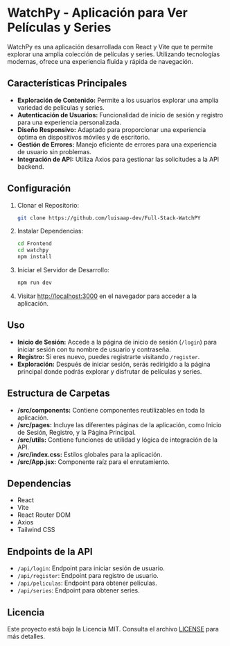 # WatchPy - Aplicación para Ver Películas y Series

WatchPy es una aplicación desarrollada con React y Vite que te permite explorar una amplia colección de películas y series. Utilizando tecnologías modernas, ofrece una experiencia fluida y rápida de navegación. 

## Características Principales

- **Exploración de Contenido:** Permite a los usuarios explorar una amplia variedad de películas y series.
- **Autenticación de Usuarios:** Funcionalidad de inicio de sesión y registro para una experiencia personalizada.
- **Diseño Responsivo:** Adaptado para proporcionar una experiencia óptima en dispositivos móviles y de escritorio.
- **Gestión de Errores:** Manejo eficiente de errores para una experiencia de usuario sin problemas.
- **Integración de API:** Utiliza Axios para gestionar las solicitudes a la API backend.

## Configuración

1. Clonar el Repositorio:

   ```bash
   git clone https://github.com/luisaap-dev/Full-Stack-WatchPY
   ```

2. Instalar Dependencias: 

   ```bash
   cd Frontend
   cd watchpy
   npm install
   ```

3. Iniciar el Servidor de Desarrollo:

   ```bash
   npm run dev
   ```

4. Visitar [http://localhost:3000](http://localhost:3000) en el navegador para acceder a la aplicación.

## Uso

- **Inicio de Sesión:** Accede a la página de inicio de sesión (`/login`) para iniciar sesión con tu nombre de usuario y contraseña.
- **Registro:** Si eres nuevo, puedes registrarte visitando `/register`.
- **Exploración:** Después de iniciar sesión, serás redirigido a la página principal donde podrás explorar y disfrutar de películas y series.

## Estructura de Carpetas

- **/src/components:** Contiene componentes reutilizables en toda la aplicación.
- **/src/pages:** Incluye las diferentes páginas de la aplicación, como Inicio de Sesión, Registro, y la Página Principal.
- **/src/utils:** Contiene funciones de utilidad y lógica de integración de la API.
- **/src/index.css:** Estilos globales para la aplicación.
- **/src/App.jsx:** Componente raíz para el enrutamiento.

## Dependencias

- React
- Vite
- React Router DOM
- Axios
- Tailwind CSS

## Endpoints de la API

- `/api/login`: Endpoint para iniciar sesión de usuario.
- `/api/register`: Endpoint para registro de usuario.
- `/api/peliculas`: Endpoint para obtener películas.
- `/api/series`: Endpoint para obtener series.

## Licencia

Este proyecto está bajo la Licencia MIT. Consulta el archivo [LICENSE](LICENSE) para más detalles.
